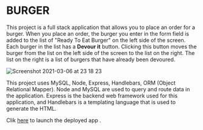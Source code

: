 # BURGER

This project is a full stack application that allows you to place an order for a burger. When you place an order, the burger you enter in the form field is added to the list of "Ready To Eat Burger" on the left side of the screen. Each burger in the list has a <b>Devour it</b> button. Clicking this button moves the burger from the list on the left side of the screen to the list on the right. The list on the right is a list of burgers that have already been devoured. 

![Screenshot 2021-03-06 at 23 18 23](https://user-images.githubusercontent.com/68753820/111635491-72ecff00-87ef-11eb-94d2-47a7011e41dc.png)

This project uses MySQL, Node, Express, Handlebars, ORM (Object Relational Mapper). Node and MySQL are used to query and route data in the application. Express is the backend web framework used for this application, and Handlebars is a templating language that is used to generate the HTML.


Clik [here](https://burgers-0.herokuapp.com/burgers) to launch the deployed app .

